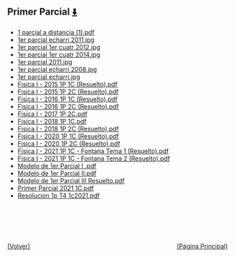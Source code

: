 
<html>
<body>
<h2>Primer Parcial <a href="https://downgit.github.io/#/home?url=https://github.com/Apuntes-FIUBA/Apuntes-Electronica/tree/main/82 - Física/8201 - Fisica I/Examenes/Parciales/Primer Parcial" style="font-size:20px">  ⬇️ </a></h2>
<ul>
    <li><a href="1 parcial a distancia (1).pdf">1 parcial a distancia (1).pdf</a></li>
    <li><a href="1er parcial  echarri 2011.jpg">1er parcial  echarri 2011.jpg</a></li>
    <li><a href="1er parcial 1er cuatr 2012.jpg">1er parcial 1er cuatr 2012.jpg</a></li>
    <li><a href="1er parcial 1er cuatr 2014.jpg">1er parcial 1er cuatr 2014.jpg</a></li>
    <li><a href="1er parcial 2011.jpg">1er parcial 2011.jpg</a></li>
    <li><a href="1er parcial echarri 2008.jpg">1er parcial echarri 2008.jpg</a></li>
    <li><a href="1er parcial echarri.jpg">1er parcial echarri.jpg</a></li>
    <li><a href="Fisica I - 2015 1P 1C (Resuelto).pdf">Fisica I - 2015 1P 1C (Resuelto).pdf</a></li>
    <li><a href="Fisica I - 2015 1P 2C (Resuelto).pdf">Fisica I - 2015 1P 2C (Resuelto).pdf</a></li>
    <li><a href="Fisica I - 2016 1P 1C (Resuelto).pdf">Fisica I - 2016 1P 1C (Resuelto).pdf</a></li>
    <li><a href="Fisica I - 2016 1P 2C (Resuelto).pdf">Fisica I - 2016 1P 2C (Resuelto).pdf</a></li>
    <li><a href="Fisica I - 2017 1P 2C.pdf">Fisica I - 2017 1P 2C.pdf</a></li>
    <li><a href="Fisica I - 2018 1P 1C.pdf">Fisica I - 2018 1P 1C.pdf</a></li>
    <li><a href="Fisica I - 2018 1P 2C (Resuelto).pdf">Fisica I - 2018 1P 2C (Resuelto).pdf</a></li>
    <li><a href="Fisica I - 2020 1P 1C (Resuelto).pdf">Fisica I - 2020 1P 1C (Resuelto).pdf</a></li>
    <li><a href="Fisica I - 2020 1P 2C (Resuelto).pdf">Fisica I - 2020 1P 2C (Resuelto).pdf</a></li>
    <li><a href="Fisica I - 2021 1P 1C - Fontana Tema 1 (Resuelto).pdf">Fisica I - 2021 1P 1C - Fontana Tema 1 (Resuelto).pdf</a></li>
    <li><a href="Fisica I - 2021 1P 1C - Fontana Tema 2 (Resuelto).pdf">Fisica I - 2021 1P 1C - Fontana Tema 2 (Resuelto).pdf</a></li>
    <li><a href="Modelo de 1er Parcial I .pdf">Modelo de 1er Parcial I .pdf</a></li>
    <li><a href="Modelo de 1er Parcial II.pdf">Modelo de 1er Parcial II.pdf</a></li>
    <li><a href="Modelo de 1er Parcial III Resuelto.pdf">Modelo de 1er Parcial III Resuelto.pdf</a></li>
    <li><a href="Primer Parcial 2021 1C.pdf">Primer Parcial 2021 1C.pdf</a></li>
    <li><a href="Resolucion 1p T4 1c2021.pdf">Resolucion 1p T4 1c2021.pdf</a></li>
</ul>
</body>
</html>








<br><br><br><br><br><a href="../" style="float: left">(Volver)</a> <a href="https://apuntes-fiuba.github.io/Apuntes-Electronica" style="float: right">(Página Principal)</a>
